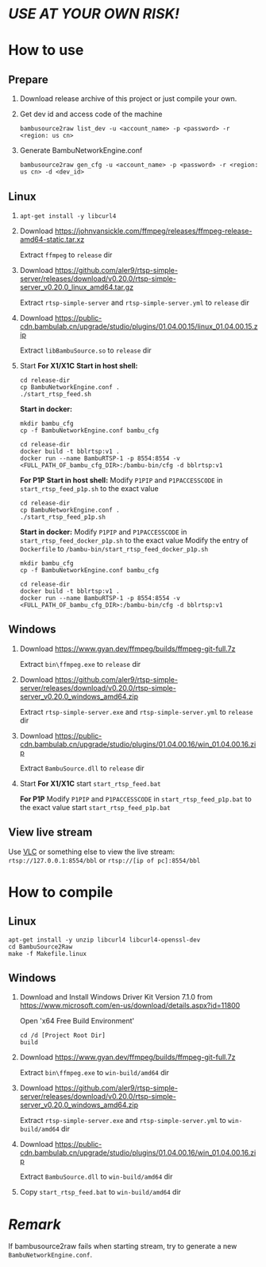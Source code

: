 # *USE AT YOUR OWN RISK!*

# How to use
## Prepare
1. Download release archive of this project or just compile your own.

2. Get dev id and access code of the machine

   `bambusource2raw list_dev -u <account_name> -p <password> -r <region: us cn>`

3. Generate BambuNetworkEngine.conf
    
    `bambusource2raw gen_cfg -u <account_name> -p <password> -r <region: us cn> -d <dev_id>` 

        
## Linux
1. `apt-get install -y libcurl4`
        
2. Download <https://johnvansickle.com/ffmpeg/releases/ffmpeg-release-amd64-static.tar.xz>

   Extract `ffmpeg` to `release` dir
    
3. Download <https://github.com/aler9/rtsp-simple-server/releases/download/v0.20.0/rtsp-simple-server_v0.20.0_linux_amd64.tar.gz>

   Extract `rtsp-simple-server` and `rtsp-simple-server.yml` to `release` dir

4. Download <https://public-cdn.bambulab.cn/upgrade/studio/plugins/01.04.00.15/linux_01.04.00.15.zip>

   Extract `libBambuSource.so` to `release` dir

5. Start
    **For X1/X1C**
    **Start in host shell:**

       cd release-dir
       cp BambuNetworkEngine.conf .
       ./start_rtsp_feed.sh
        
    **Start in docker:**

       mkdir bambu_cfg
       cp -f BambuNetworkEngine.conf bambu_cfg
            
       cd release-dir
       docker build -t bblrtsp:v1 .
       docker run --name BambuRTSP-1 -p 8554:8554 -v <FULL_PATH_OF_bambu_cfg_DIR>:/bambu-bin/cfg -d bblrtsp:v1

    **For P1P**
    **Start in host shell:**
     Modify `P1PIP` and `P1PACCESSCODE` in `start_rtsp_feed_p1p.sh` to the exact value

       cd release-dir
       cp BambuNetworkEngine.conf .
       ./start_rtsp_feed_p1p.sh
        
    **Start in docker:**
     Modify `P1PIP` and `P1PACCESSCODE` in `start_rtsp_feed_docker_p1p.sh` to the exact value
     Modify the entry of `Dockerfile` to `/bambu-bin/start_rtsp_feed_docker_p1p.sh`

       mkdir bambu_cfg
       cp -f BambuNetworkEngine.conf bambu_cfg
            
       cd release-dir
       docker build -t bblrtsp:v1 .
       docker run --name BambuRTSP-1 -p 8554:8554 -v <FULL_PATH_OF_bambu_cfg_DIR>:/bambu-bin/cfg -d bblrtsp:v1
            
## Windows
1. Download <https://www.gyan.dev/ffmpeg/builds/ffmpeg-git-full.7z>
   
   Extract `bin\ffmpeg.exe` to `release` dir
    
2. Download <https://github.com/aler9/rtsp-simple-server/releases/download/v0.20.0/rtsp-simple-server_v0.20.0_windows_amd64.zip>
   
   Extract `rtsp-simple-server.exe` and `rtsp-simple-server.yml` to `release` dir

3. Download <https://public-cdn.bambulab.cn/upgrade/studio/plugins/01.04.00.16/win_01.04.00.16.zip>
   
   Extract `BambuSource.dll` to `release` dir
        
4. Start
    **For X1/X1C**
      start `start_rtsp_feed.bat`

    **For P1P**
      Modify `P1PIP` and `P1PACCESSCODE` in `start_rtsp_feed_p1p.bat` to the exact value
      start `start_rtsp_feed_p1p.bat`

## View live stream
Use [VLC](https://www.videolan.org/vlc/) or something else to view the live stream: `rtsp://127.0.0.1:8554/bbl` or `rtsp://[ip of pc]:8554/bbl`
    
# How to compile
## Linux
    apt-get install -y unzip libcurl4 libcurl4-openssl-dev 
    cd BambuSource2Raw
    make -f Makefile.linux

## Windows
1. Download and Install Windows Driver Kit Version 7.1.0 from <https://www.microsoft.com/en-us/download/details.aspx?id=11800>

   Open 'x64 Free Build Environment'

       cd /d [Project Root Dir]
       build

2. Download <https://www.gyan.dev/ffmpeg/builds/ffmpeg-git-full.7z>

   Extract `bin\ffmpeg.exe` to `win-build/amd64` dir
    
3. Download <https://github.com/aler9/rtsp-simple-server/releases/download/v0.20.0/rtsp-simple-server_v0.20.0_windows_amd64.zip>

   Extract `rtsp-simple-server.exe` and `rtsp-simple-server.yml` to `win-build/amd64` dir

4. Download <https://public-cdn.bambulab.cn/upgrade/studio/plugins/01.04.00.16/win_01.04.00.16.zip>

   Extract `BambuSource.dll` to `win-build/amd64` dir

5. Copy `start_rtsp_feed.bat` to `win-build/amd64` dir
        
# *Remark*
If bambusource2raw fails when starting stream, try to generate a new `BambuNetworkEngine.conf`.
